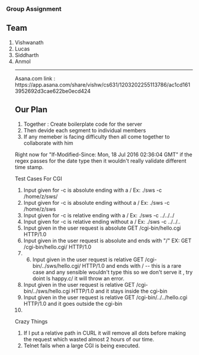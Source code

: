 ### Group Assignment 

## Team
<ol>
<li>Vishwanath</li>
<li>Lucas</li>
<li>Siddharth</li>
<li>Anmol</li>

<hr>
Asana.com link : <a>https://app.asana.com/share/vishw/cs631/1203202255113786/ac1cd1613952692d3cae622be0ecd424
</a>



## Our Plan
<ol>
<li>Together : Create boilerplate code for the server</li>
<li>Then devide each segment to individual members</li>
<li>If any memeber is facing difficulty then all come together to collaborate with him</li>
</ol>

Right now for "If-Modified-Since: Mon, 18 Jul 2016 02:36:04 GMT" if the regex passes for the date type then it wouldn't really validate different time stamp.
  
  Test Cases For CGI
  1. Input given for -c is absolute ending with a / Ex: ./sws -c /home/z/sws/
  2. Input given for -c is absolute ending without a / Ex: ./sws -c /home/z/sws
  3. Input given for -c is relative ending with a / Ex: ./sws -c ../../../
  4. Input given for -c is relative ending without a / Ex: ./sws -c ../../..
  5. Input given in the user request is absolute GET /cgi-bin/hello.cgi HTTP/1.0
  6. Input given in the user request is absolute and ends with "/" EX: GET /cgi-bin/hello.cgi/ HTTP/1.0
  7.  6. Input given in the user request is relative GET /cgi-bin/../sws/hello.cgi/ HTTP/1.0 and ends with / -- this is a rare case and any sensible wouldn't type this so we don't serve it , try doint ls happy.c/ it will throw an error.
  8. Input given in the user request is relative GET /cgi-bin/../sws/hello.cgi HTTP/1.0 and it stays inside the cgi-bin
  9. Input given in the user request is relative GET /cgi-bin/../../hello.cgi HTTP/1.0 and it goes outside the cgi-bin
  8.  


Crazy Things
1. If I put a relative path in CURL it will remove all dots before making the request which
    wasted almost 2 hours of our time.
2. Telnet fails when a large CGI is being executed.